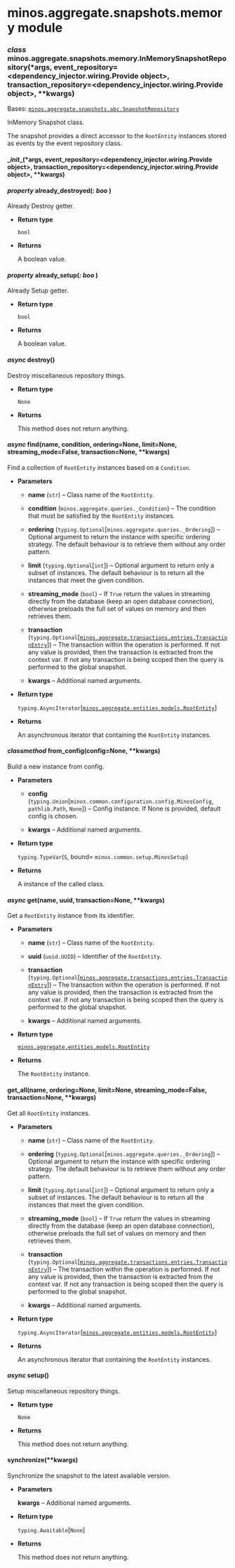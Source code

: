 # minos.aggregate.snapshots.memory module


### _class_ minos.aggregate.snapshots.memory.InMemorySnapshotRepository(\*args, event_repository=<dependency_injector.wiring.Provide object>, transaction_repository=<dependency_injector.wiring.Provide object>, \*\*kwargs)
Bases: [`minos.aggregate.snapshots.abc.SnapshotRepository`](minos.aggregate.snapshots.abc.md#minos.aggregate.snapshots.abc.SnapshotRepository)

InMemory Snapshot class.

The snapshot provides a direct accessor to the `RootEntity` instances stored as events by the event repository
class.


#### \__init__(\*args, event_repository=<dependency_injector.wiring.Provide object>, transaction_repository=<dependency_injector.wiring.Provide object>, \*\*kwargs)

#### _property_ already_destroyed(_: boo_ )
Already Destroy getter.


* **Return type**

    `bool`



* **Returns**

    A boolean value.



#### _property_ already_setup(_: boo_ )
Already Setup getter.


* **Return type**

    `bool`



* **Returns**

    A boolean value.



#### _async_ destroy()
Destroy miscellaneous repository things.


* **Return type**

    `None`



* **Returns**

    This method does not return anything.



#### _async_ find(name, condition, ordering=None, limit=None, streaming_mode=False, transaction=None, \*\*kwargs)
Find a collection of `RootEntity` instances based on a `Condition`.


* **Parameters**

    
    * **name** (`str`) – Class name of the `RootEntity`.


    * **condition** (`minos.aggregate.queries._Condition`) – The condition that must be satisfied by the `RootEntity` instances.


    * **ordering** (`typing.Optional`[`minos.aggregate.queries._Ordering`]) – Optional argument to return the instance with specific ordering strategy. The default behaviour
    is to retrieve them without any order pattern.


    * **limit** (`typing.Optional`[`int`]) – Optional argument to return only a subset of instances. The default behaviour is to return all the
    instances that meet the given condition.


    * **streaming_mode** (`bool`) – If `True` return the values in streaming directly from the database (keep an open
    database connection), otherwise preloads the full set of values on memory and then retrieves them.


    * **transaction** (`typing.Optional`[[`minos.aggregate.transactions.entries.TransactionEntry`](minos.aggregate.transactions.entries.md#minos.aggregate.transactions.entries.TransactionEntry)]) – The transaction within the operation is performed. If not any value is provided, then the
    transaction is extracted from the context var. If not any transaction is being scoped then the query is
    performed to the global snapshot.


    * **kwargs** – Additional named arguments.



* **Return type**

    `typing.AsyncIterator`[[`minos.aggregate.entities.models.RootEntity`](minos.aggregate.entities.models.md#minos.aggregate.entities.models.RootEntity)]



* **Returns**

    An asynchronous iterator that containing the `RootEntity` instances.



#### _classmethod_ from_config(config=None, \*\*kwargs)
Build a new instance from config.


* **Parameters**

    
    * **config** (`typing.Union`[`minos.common.configuration.config.MinosConfig`, `pathlib.Path`, `None`]) – Config instance. If None is provided, default config is chosen.


    * **kwargs** – Additional named arguments.



* **Return type**

    `typing.TypeVar`(`S`, bound= `minos.common.setup.MinosSetup`)



* **Returns**

    A instance of the called class.



#### _async_ get(name, uuid, transaction=None, \*\*kwargs)
Get a `RootEntity` instance from its identifier.


* **Parameters**

    
    * **name** (`str`) – Class name of the `RootEntity`.


    * **uuid** (`uuid.UUID`) – Identifier of the `RootEntity`.


    * **transaction** (`typing.Optional`[[`minos.aggregate.transactions.entries.TransactionEntry`](minos.aggregate.transactions.entries.md#minos.aggregate.transactions.entries.TransactionEntry)]) – The transaction within the operation is performed. If not any value is provided, then the
    transaction is extracted from the context var. If not any transaction is being scoped then the query is
    performed to the global snapshot.


    * **kwargs** – Additional named arguments.



* **Return type**

    [`minos.aggregate.entities.models.RootEntity`](minos.aggregate.entities.models.md#minos.aggregate.entities.models.RootEntity)



* **Returns**

    The `RootEntity` instance.



#### get_all(name, ordering=None, limit=None, streaming_mode=False, transaction=None, \*\*kwargs)
Get all `RootEntity` instances.


* **Parameters**

    
    * **name** (`str`) – Class name of the `RootEntity`.


    * **ordering** (`typing.Optional`[`minos.aggregate.queries._Ordering`]) – Optional argument to return the instance with specific ordering strategy. The default behaviour
    is to retrieve them without any order pattern.


    * **limit** (`typing.Optional`[`int`]) – Optional argument to return only a subset of instances. The default behaviour is to return all the
    instances that meet the given condition.


    * **streaming_mode** (`bool`) – If `True` return the values in streaming directly from the database (keep an open
    database connection), otherwise preloads the full set of values on memory and then retrieves them.


    * **transaction** (`typing.Optional`[[`minos.aggregate.transactions.entries.TransactionEntry`](minos.aggregate.transactions.entries.md#minos.aggregate.transactions.entries.TransactionEntry)]) – The transaction within the operation is performed. If not any value is provided, then the
    transaction is extracted from the context var. If not any transaction is being scoped then the query is
    performed to the global snapshot.


    * **kwargs** – Additional named arguments.



* **Return type**

    `typing.AsyncIterator`[[`minos.aggregate.entities.models.RootEntity`](minos.aggregate.entities.models.md#minos.aggregate.entities.models.RootEntity)]



* **Returns**

    An asynchronous iterator that containing the `RootEntity` instances.



#### _async_ setup()
Setup miscellaneous repository things.


* **Return type**

    `None`



* **Returns**

    This method does not return anything.



#### synchronize(\*\*kwargs)
Synchronize the snapshot to the latest available version.


* **Parameters**

    **kwargs** – Additional named arguments.



* **Return type**

    `typing.Awaitable`[`None`]



* **Returns**

    This method does not return anything.
